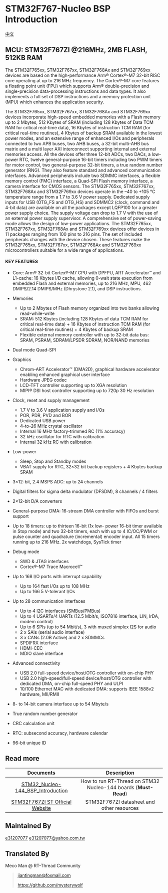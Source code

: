 # STM32F767-Nucleo BSP Introduction

[中文](README_zh.md) 

## MCU: STM32F767ZI @216MHz, 2MB FLASH,  512KB RAM

The STM32F765xx, STM32F767xx, STM32F768Ax and STM32F769xx devices are based on the high-performance Arm® Cortex®-M7 32-bit RISC core operating at up to 216 MHz frequency. The Cortex®-M7 core features a floating point unit (FPU) which supports Arm® double-precision and single-precision data-processing instructions and data types. It also implements a full set of DSP instructions and a memory protection unit (MPU) which enhances the application security.

The STM32F765xx, STM32F767xx, STM32F768Ax and STM32F769xx devices incorporate high-speed embedded memories with a Flash memory up to 2 Mbytes, 512 Kbytes of SRAM (including 128 Kbytes of Data TCM RAM for critical real-time data), 16 Kbytes of instruction TCM RAM (for critical real-time routines), 4 Kbytes of backup SRAM available in the lowest power modes, and an extensive range of enhanced I/Os and peripherals connected to two APB buses, two AHB buses, a 32-bit multi-AHB bus matrix and a multi layer AXI interconnect supporting internal and external memories access.
All the devices offer three 12-bit ADCs, two DACs, a low-power RTC, twelve general-purpose 16-bit timers including two PWM timers for motor control, two general-purpose 32-bit timers, a true random number generator (RNG). They also feature standard and advanced communication interfaces.
Advanced peripherals include two SDMMC interfaces, a flexible memory control (FMC) interface, a Quad-SPI Flash memory interface, a camera interface for CMOS sensors.
The STM32F765xx, STM32F767xx, STM32F768Ax and STM32F769xx devices operate in the –40 to +105 °C temperature range from a 1.7 to 3.6 V power supply. Dedicated supply inputs for USB (OTG_FS and OTG_HS) and SDMMC2 (clock, command and 4-bit data) are available on all the packages except LQFP100 for a greater power supply choice.
The supply voltage can drop to 1.7 V with the use of an external power supply supervisor. A comprehensive set of power-saving mode allows the design of low-power applications.
The STM32F765xx, STM32F767xx, STM32F768Ax and STM32F769xx devices offer devices in 11 packages ranging from 100 pins to 216 pins. The set of included peripherals changes with the device chosen.
These features make the STM32F765xx, STM32F767xx, STM32F768Ax and STM32F769xx microcontrollers suitable for a wide range of applications.

#### KEY FEATURES

- Core: Arm® 32-bit Cortex®-M7 CPU with DPFPU, ART Accelerator™ and L1-cache: 16 Kbytes I/D cache, allowing 0-wait state execution from embedded Flash and external memories, up to 216 MHz, MPU, 462 DMIPS/2.14 DMIPS/MHz (Dhrystone 2.1), and DSP instructions.
- Memories
  - Up to 2 Mbytes of Flash memory organized into two banks allowing read-while-write
  - SRAM: 512 Kbytes (including 128 Kbytes of data TCM RAM for critical real-time data) + 16 Kbytes of instruction TCM RAM (for critical real-time routines) + 4 Kbytes of backup SRAM
  - Flexible external memory controller with up to 32-bit data bus: SRAM, PSRAM, SDRAM/LPSDR SDRAM, NOR/NAND memories
- Dual mode Quad-SPI
- Graphics
  - Chrom-ART Accelerator™ (DMA2D), graphical hardware accelerator enabling enhanced graphical user interface
  - Hardware JPEG codec
  - LCD-TFT controller supporting up to XGA resolution
  - MIPI® DSI host controller supporting up to 720p 30 Hz resolution
- Clock, reset and supply management
  - 1.7 V to 3.6 V application supply and I/Os
  - POR, PDR, PVD and BOR
  - Dedicated USB power
  - 4-to-26 MHz crystal oscillator
  - Internal 16 MHz factory-trimmed RC (1% accuracy)
  - 32 kHz oscillator for RTC with calibration
  - Internal 32 kHz RC with calibration
- Low-power
  - Sleep, Stop and Standby modes
  - VBAT supply for RTC, 32×32 bit backup registers + 4 Kbytes backup SRAM
- 3×12-bit, 2.4 MSPS ADC: up to 24 channels
- Digital filters for sigma delta modulator (DFSDM), 8 channels / 4 filters
- 2×12-bit D/A converters
- General-purpose DMA: 16-stream DMA controller with FIFOs and burst support

- Up to 18 timers: up to thirteen 16-bit (1x low- power 16-bit timer available in Stop mode) and two 32-bit timers, each with up to 4 IC/OC/PWM or pulse counter and quadrature (incremental) encoder input. All 15 timers running up to 216 MHz. 2x watchdogs, SysTick timer
- Debug mode
  - SWD & JTAG interfaces
  - Cortex®-M7 Trace Macrocell™
- Up to 168 I/O ports with interrupt capability
  - Up to 164 fast I/Os up to 108 MHz
  - Up to 166 5 V-tolerant I/Os
- Up to 28 communication interfaces
  - Up to 4 I2C interfaces (SMBus/PMBus)
  - Up to 4 USARTs/4 UARTs (12.5 Mbit/s, ISO7816 interface, LIN, IrDA, modem control)
  - Up to 6 SPIs (up to 54 Mbit/s), 3 with muxed simplex I2S for audio
  - 2 x SAIs (serial audio interface)
  - 3 x CANs (2.0B Active) and 2 x SDMMCs
  - SPDIFRX interface
  - HDMI-CEC
  - MDIO slave interface
- Advanced connectivity
  - USB 2.0 full-speed device/host/OTG controller with on-chip PHY
  - USB 2.0 high-speed/full-speed device/host/OTG controller with dedicated DMA, on-chip full-speed PHY and ULPI
  - 10/100 Ethernet MAC with dedicated DMA: supports IEEE 1588v2 hardware, MII/RMII
- 8- to 14-bit camera interface up to 54 Mbyte/s
- True random number generator
- CRC calculation unit
- RTC: subsecond accuracy, hardware calendar
- 96-bit unique ID



## Read more

|                          Documents                           |                         Description                          |
| :----------------------------------------------------------: | :----------------------------------------------------------: |
| [STM32_Nucleo-144_BSP_Introduction](../docs/STM32_Nucleo-144_BSP_Introduction.md) | How to run RT-Thread on STM32 Nucleo-144 boards (**Must-Read**) |
| [STM32F767ZI ST Official Website](https://www.st.com/en/microcontrollers-microprocessors/stm32f767zi.html#documentation) |          STM32F767ZI datasheet and other resources           |



## Maintained By

[e31207077](https://github.com/e31207077)  <e31207077@yahoo.com.tw>



## Translated By

Meco Man @ RT-Thread Community

> jiantingman@foxmail.com 
>
> https://github.com/mysterywolf
